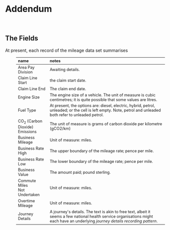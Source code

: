<br>

# Addendum

<br>

## The Fields

At present, each record of the mileage data set summarises

<table style="width: 95%; margin-left: 35px; font-size: 90%">
    <colgroup>
        <col span="1" style="width: 13.5%;">
        <col span="1" style="width: 60.0%;">
    </colgroup>
    <thead><tr style="text-align: left">
        <th>name</th><th>notes</th></tr>
    </thead>
    <tr><td>Area Pay Division</td><td>Awaiting details.</td></tr>
    <tr><td>Claim Line Start</td><td>the claim start date.</td></tr>
    <tr><td>Claim Line End</td><td>The claim end date.</td></tr>
    <tr><td>Engine Size</td><td>The engine size of a vehicle.  The unit of measure is cubic centimetres; it is quite possible that some values are litres.</td></tr>
    <tr><td>Fuel Type</td><td>At present, the options are: diesel, electric, hybrid, petrol, unleaded; or the cell is left empty.  Note, petrol and unleaded both refer to unleaded petrol.</td></tr>
    <tr><td>CO<sub>2</sub> (Carbon Dioxide) Emissions</td><td>The unit of measure is grams of carbon dioxide per kilometre (gCO2/km)</td></tr>
    <tr><td>Business Mileage</td><td>Unit of measure: miles.</td></tr>
    <tr><td>Business Rate High</td><td>The upper boundary of the mileage rate; pence per mile.</td></tr>
    <tr><td>Business Rate Low</td><td>The lower boundary of the mileage rate; pence per mile.</td></tr>
    <tr><td>Business Value</td><td>The amount paid; pound sterling.</td></tr>
    <tr><td>Commute Miles<br>Not Undertaken</td><td>Unit of measure: miles.</td></tr>
    <tr><td>Overtime Mileage</td><td>Unit of measure: miles.</td></tr>
    <tr><td>Journey Details</td><td>A journey's details.  The text is akin to free text, albeit it seems a few national health service organisations might each have an underlying <i>journey details recording pattern</i>.</td></tr>
</table>

<br>
<br>

<br>
<br>

<br>
<br>

<br>
<br>
